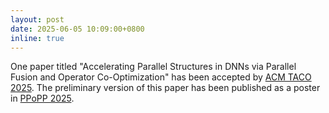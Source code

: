 ```yaml
---
layout: post
date: 2025-06-05 10:09:00+0800
inline: true
---
```


One paper titled "Accelerating Parallel Structures in DNNs via Parallel Fusion and Operator Co-Optimization" has been accepted by [ACM TACO 2025](https://dl.acm.org/journal/taco). The preliminary version of this paper has been published as a poster in [PPoPP 2025](https://ppopp25.sigplan.org/).
